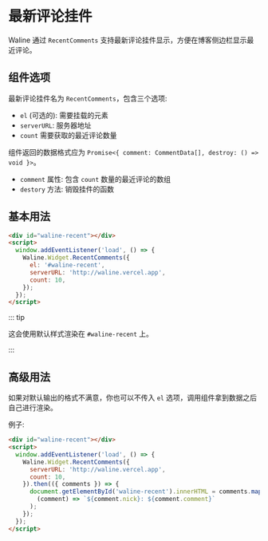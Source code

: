 # 最新评论挂件

Waline 通过 `RecentComments` 支持最新评论挂件显示，方便在博客侧边栏显示最近评论。

<!-- more -->

## 组件选项

最新评论挂件名为 `RecentComments`，包含三个选项:

- `el` (可选的): 需要挂载的元素
- `serverURL`: 服务器地址
- `count` 需要获取的最近评论数量

组件返回的数据格式应为 `Promise<{ comment: CommentData[], destroy: () => void }>`。

- `comment` 属性: 包含 `count` 数量的最近评论的数组
- `destory` 方法: 销毁挂件的函数

## 基本用法

```html
<div id="waline-recent"></div>
<script>
  window.addEventListener('load', () => {
    Waline.Widget.RecentComments({
      el: '#waline-recent',
      serverURL: 'http://waline.vercel.app',
      count: 10,
    });
  });
</script>
```

::: tip

这会使用默认样式渲染在 `#waline-recent` 上。

:::

## 高级用法

如果对默认输出的格式不满意，你也可以不传入 `el` 选项，调用组件拿到数据之后自己进行渲染。

例子:

```html
<div id="waline-recent"></div>
<script>
  window.addEventListener('load', () => {
    Waline.Widget.RecentComments({
      serverURL: 'http://waline.vercel.app',
      count: 10,
    }).then(({ comments }) => {
      document.getElementById('waline-recent').innerHTML = comments.map(
        (comment) => `${comment.nick}: ${comment.comment}`
      );
    });
  });
</script>
```
